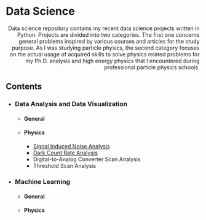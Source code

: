 # Data Science
<div style="text-align: right">
Data science repository contains my recent data science projects written in Python. Projects are divided into two categories. The first one concerns general problems inspired by various courses and articles for the study purpose. As I was studying particle physics, the second category focuses on the actual usage of acquired skills to solve physics related problems for my Ph.D. analysis and high energy physics that I encountered during professional particle physics schools.
</div>

## Contents

- ### Data Analysis and Data Visualization 
  - #### General
  
  - #### Physics
    - [Signal Induced Noise Analysis](https://github.com/islazykv/data-science/blob/main/data-analysis/physics/SIN-analysis.ipynb)
    - [Dark Count Rate Analysis](https://github.com/islazykv/data-science/blob/main/data-analysis/physics/DCR-analysis.ipynb)
    - Digital-to-Analog Converter Scan Analysis
    - Threshold Scan Analysis

- ### Machine Learning
  - #### General
  
  - #### Physics
